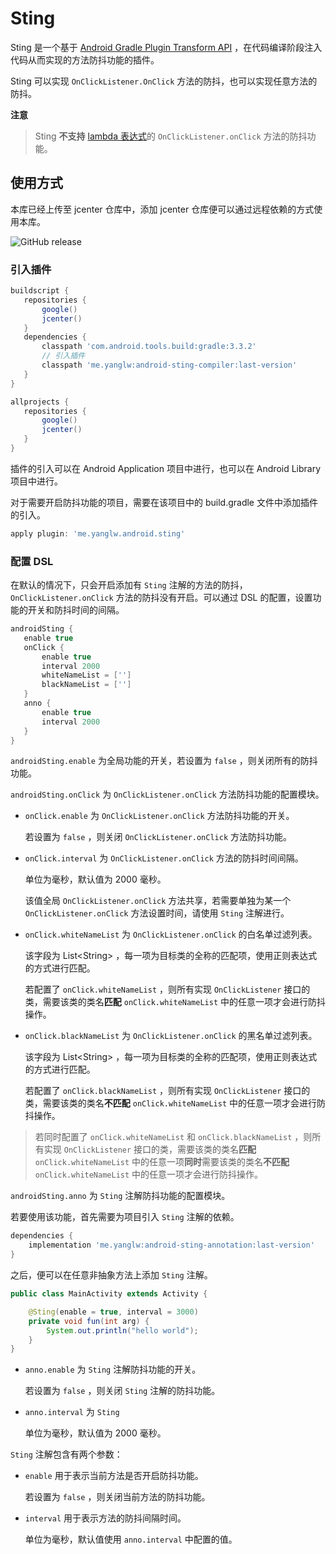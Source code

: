 # Sting
Sting 是一个基于 [Android Gradle Plugin Transform API](http://google.github.io/android-gradle-dsl/javadoc/current/com/android/build/api/transform/Transform.html) ，在代码编译阶段注入代码从而实现的方法防抖功能的插件。

Sting 可以实现 `OnClickListener.OnClick` 方法的防抖，也可以实现任意方法的防抖。

**注意**
> Sting **不支持** [lambda 表达式](https://developer.android.com/studio/write/java8-support#supported_features)的 `OnClickListener.onClick` 方法的防抖功能。

## 使用方式

本库已经上传至 jcenter 仓库中，添加 jcenter 仓库便可以通过远程依赖的方式使用本库。

![GitHub release](https://img.shields.io/github/release/yanglw/android-sting.svg?label=version)

### 引入插件
```groovy
buildscript {
   repositories {
       google()
       jcenter()
   }
   dependencies {
       classpath 'com.android.tools.build:gradle:3.3.2'
       // 引入插件
       classpath 'me.yanglw:android-sting-compiler:last-version'
   }
}

allprojects {
   repositories {
       google()
       jcenter()
   }
}
```

插件的引入可以在 Android Application 项目中进行，也可以在 Android Library 项目中进行。

对于需要开启防抖功能的项目，需要在该项目中的 build.gradle 文件中添加插件的引入。
```groovy
apply plugin: 'me.yanglw.android.sting'
```


### 配置 DSL
在默认的情况下，只会开启添加有 `Sting` 注解的方法的防抖，`OnClickListener.onClick` 方法的防抖没有开启。可以通过 DSL 的配置，设置功能的开关和防抖时间的间隔。

```groovy
androidSting {
   enable true
   onClick {
       enable true
       interval 2000
       whiteNameList = ['']
       blackNameList = ['']
   }
   anno {
       enable true
       interval 2000
   }
}
```

`androidSting.enable` 为全局功能的开关，若设置为 `false` ，则关闭所有的防抖功能。

`androidSting.onClick` 为 `OnClickListener.onClick` 方法防抖功能的配置模块。
- `onClick.enable` 为 `OnClickListener.onClick` 方法防抖功能的开关。

  若设置为 `false` ，则关闭 `OnClickListener.onClick` 方法防抖功能。
- `onClick.interval` 为 `OnClickListener.onClick` 方法的防抖时间间隔。

  单位为毫秒，默认值为 2000 毫秒。

  该值全局 `OnClickListener.onClick` 方法共享，若需要单独为某一个 `OnClickListener.onClick` 方法设置时间，请使用 `Sting` 注解进行。
- `onClick.whiteNameList` 为 `OnClickListener.onClick` 的白名单过滤列表。

  该字段为 List\<String\> ，每一项为目标类的全称的匹配项，使用正则表达式的方式进行匹配。

  若配置了 `onClick.whiteNameList` ，则所有实现 `OnClickListener` 接口的类，需要该类的类名**匹配** `onClick.whiteNameList` 中的任意一项才会进行防抖操作。
- `onClick.blackNameList` 为 `OnClickListener.onClick` 的黑名单过滤列表。

  该字段为 List\<String\> ，每一项为目标类的全称的匹配项，使用正则表达式的方式进行匹配。

  若配置了 `onClick.blackNameList` ，则所有实现 `OnClickListener` 接口的类，需要该类的类名**不匹配** `onClick.whiteNameList` 中的任意一项才会进行防抖操作。

> 若同时配置了 `onClick.whiteNameList` 和 `onClick.blackNameList` ，则所有实现 `OnClickListener` 接口的类，需要该类的类名**匹配** `onClick.whiteNameList` 中的任意一项**同时**需要该类的类名**不匹配** `onClick.whiteNameList` 中的任意一项才会进行防抖操作。

`androidSting.anno` 为 `Sting` 注解防抖功能的配置模块。

若要使用该功能，首先需要为项目引入 `Sting` 注解的依赖。
```groovy
dependencies {
    implementation 'me.yanglw:android-sting-annotation:last-version'
}
```
之后，便可以在任意非抽象方法上添加 `Sting` 注解。
```java
public class MainActivity extends Activity {

    @Sting(enable = true, interval = 3000)
    private void fun(int arg) {
        System.out.println("hello world");
    }
}
```

- `anno.enable` 为 `Sting` 注解防抖功能的开关。

  若设置为 `false` ，则关闭 `Sting` 注解的防抖功能。
- `anno.interval` 为 `Sting` 

  单位为毫秒，默认值为 2000 毫秒。

`Sting` 注解包含有两个参数：
- `enable` 用于表示当前方法是否开启防抖功能。

  若设置为 `false` ，则关闭当前方法的防抖功能。
- `interval` 用于表示方法的防抖间隔时间。

  单位为毫秒，默认值使用 `anno.interval` 中配置的值。

